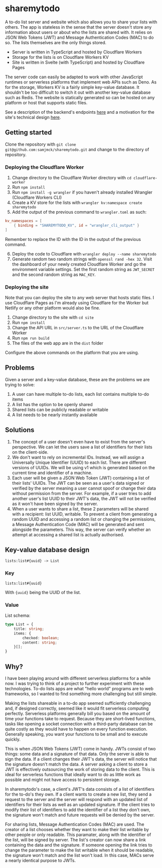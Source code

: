# sharemytodo

A to-do list server and website which also allows you to share your lists with others. The app is stateless in the sense that the server doesn't store any information about users or about who the lists are shared with. It relies on JSON Web Tokens (JWT) and Message Authentication Codes (MAC) to do so. The lists themselves are the only things stored.

- Server is written in TypeScript and hosted by Cloudflare Workers
- Storage for the lists is on Cloudflare Workers KV
- Site is written in Svelte (with TypeScript) and hosted by Cloudflare Pages

The server code can easily be adapted to work with other JavaScript runtimes or serverless platforms that implement web APIs such as Deno. As for the storage, Workers KV is a fairly simple key-value database. It shouldn't be too difficult to switch it out with another key-value database such as Redis. The website is statically generated so can be hosted on any platform or host that supports static files.

See a description of the backend's endpoints [here](/cloudflare-worker/README.md) and a motivation for the site's technical design [here](/site/README.md).

## Getting started

Clone the repository with `git clone git@github.com:samjmck/sharemytodo.git` and change to the directory of repository.

### Deploying the Cloudflare Worker

1. Change directory to the Cloudflare Worker directory with `cd cloudflare-worker`
2. Run `npm install`
3. Run `npm install -g wrangler` if you haven't already installed Wrangler (Cloudflare Workers CLI)
4. Create a KV store for the lists with `wrangler kv:namespace create sharemytodo`
5. Add the output of the previous command to `wrangler.toml` as such:
```toml
kv_namespaces = [
    { binding = "SHAREMYTODO_KV", id = "wrangler_cli_output" }
]
```
Remember to replace the ID with the ID in the output of the previous command.

6. Deploy the code to Cloudflare with `wrangler deploy --name sharemytodo`
7. Generate random two random strings with `openssl rand -hex 32`. Visit the dashboard of your newly created Cloudflare Worker and go the environment variable settings. Set the first random string as `JWT_SECRET` and the second random string as `MAC_KEY`.

### Deploying the site

Note that you can deploy the site to any web server that hosts static files. I use Cloudflare Pages as I'm already using Cloudflare for the Worker but Netlify or any other platform would also be fine.

1. Change directory to the site with `cd site`
2. Run `npm install`
3. Change the API URL in `src/server.ts` to the URL of the Cloudflare Worker
3. Run `npm run build`
4. The files of the web app are in the `dist` folder

Configure the above commands on the platform that you are using.

## Problems

Given a server and a key-value database, these are the problems we are trying to solve:
1. A user can have multiple to-do lists, each list contains multiple to-do items
2. A list has the option to be openly shared
3. Shared lists can be publicly readable or writable
4. A list needs to be nearly instantly available

## Solutions

1. The concept of a user doesn't even have to exist from the server's perspective. We can let the users save a list of identifiers for their lists on the client-side.
2. We don't want to rely on incremental IDs. Instead, we will assign a Universally Unique Identifier (UUID) to each list. There are different versions of UUIDs. We will be using v1 which is generated based on the current time and identifier of a machine.
3. Each user will be given a JSON Web Token (JWT) containing a list of their lists' UUIDs. The JWT can be seen as a user's data signed or verified by the server meaning a user cannot spoof or change their data without permission from the server. For example, if a user tries to add another user's list UUID to their JWT's data, the JWT will not be verified as it won't have been signed by the server.
4. When a user wants to share a list, these 2 parameters will be shared with a recipient: list UUID, writable. To prevent a client from generating a random UUID and accessing a random list or changing the permissions, a Message Authentication Code (MAC) will be generated and sent alongside the parameters. This way, the server can verify whether an attempt at accessing a shared list is actually authorised.

## Key-value database design

```
lists:list#{uuid} -> List
```

### Key

`lists:list#{uuid}`

With `{uuid}` being the UUID of the list.

### Value

List schema:

```ts
type List = {
	title: string;
	items: {
		checked: boolean;
		content: string;
	}[];
}
```

## Why?

I have been playing around with different serverless platforms for a while now. I was trying to think of a project to further experiment with these technologies. To-do lists apps are what "hello world" programs are to web frameworks, so I wanted to find something more challenging but still simple.

Making the lists shareable in a to-do app seemed sufficiently challenging and, if designed correctly, seemed like it would fit serverless computing perfectly. Serverless platforms generally bill you based on the amount of time your functions take to request. Because they are short-lived functions, tasks like opening a socket connection with a third-party database can be quite costly as they would have to happen on every function execution. Generally speaking, you want your functions to be small and to execute quickly.

This is when JSON Web Tokens (JWT) come in handy. JWTs consist of two things: some data and a signature of that data. Only the server is able to sign the data. If a client changes their JWT's data, the server will notice that the signature doesn't match the data. A server asking a client to store a JWT is effectively outsourcing the work of storing data to the client. This is ideal for serverless functions that ideally want to do as little work as possible and might not have access to persistent storage.

In sharemytodo's case, a client's JWT's data consists of a list of identifiers for the to-do's they own. If a client wants to create a new list, they send a request to the server and the server will respond with an updated list of identifiers for their lists as well as an updated signature. If the client tries to modify their list of identifiers to add the identifier of a list they don't own, the signature won't match and future requests will be denied by the server.

For sharing lists, Message Authentication Codes (MAC) are used. The creator of a list chooses whether they want to make their list writable by other people or only readable. This paramater, along with the identifier of the list, will be signed by server. The list's creator can now share a link containing the data and the signature. If someone opening the link tries to change the parameter to make the list writable when it should be readable, the signature won't match and the list won't load. In this case, MACs serve a nearly identical purpose to JWTs.
